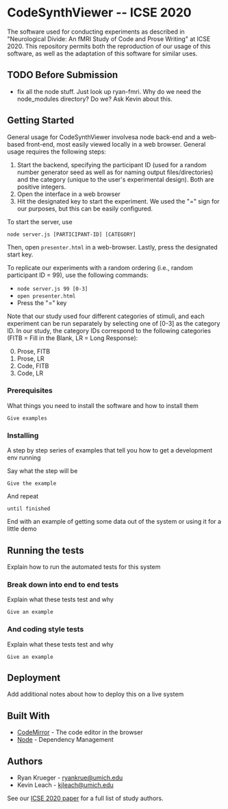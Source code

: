 # CodeSynthViewer -- ICSE 2020

The software used for conducting experiments as described in "Neurological Divide: An fMRI Study of Code and Prose Writing" at ICSE 2020. This repository permits both the reproduction of our usage of this software, as well as the adaptation of this software for similar uses.

## TODO Before Submission

* fix all the node stuff. Just look up ryan-fmri. Why do we need the node_modules directory? Do we? Ask Kevin about this.

## Getting Started

General usage for CodeSynthViewer involvesa node back-end and a web-based front-end, most easily viewed locally in a web browser. General usage requires the following steps:

1. Start the backend, specifying the participant ID (used for a random number generator seed as well as for naming output files/directories) and the category (unique to the user's experimental design). Both are positive integers.
2. Open the interface in a web browser
3. Hit the designated key to start the experiment. We used the "=" sign for our purposes, but this can be easily configured.

To start the server, use

``node server.js [PARTICIPANT-ID] [CATEGORY]``

Then, open ``presenter.html`` in a web-browser. Lastly, press the designated start key.

To replicate our experiments with a random ordering (i.e., random participant ID = 99), use the following commands:

* ``node server.js 99 [0-3]``
* ``open presenter.html``
* Press the "=" key

Note that our study used four different categories of stimuli, and each experiment can be run separately by selecting one of [0-3] as the category ID. In our study, the category IDs correspond to the following categories (FITB = Fill in the Blank, LR = Long Response):

0. Prose, FITB
1. Prose, LR
2. Code, FITB
3. Code, LR


### Prerequisites

What things you need to install the software and how to install them

```
Give examples
```

### Installing

A step by step series of examples that tell you how to get a development env running

Say what the step will be

```
Give the example
```

And repeat

```
until finished
```

End with an example of getting some data out of the system or using it for a little demo

## Running the tests

Explain how to run the automated tests for this system

### Break down into end to end tests

Explain what these tests test and why

```
Give an example
```

### And coding style tests

Explain what these tests test and why

```
Give an example
```

## Deployment

Add additional notes about how to deploy this on a live system

## Built With

* [CodeMirror](http://www.codemirror.net) - The code editor in the browser
* [Node](https://www.nodejs.org) - Dependency Management

## Authors

* Ryan Krueger - ryankrue@umich.edu
* Kevin Leach - kjleach@umich.edu

See our [ICSE 2020 paper](www.fixme.org) for a full list of study authors.
